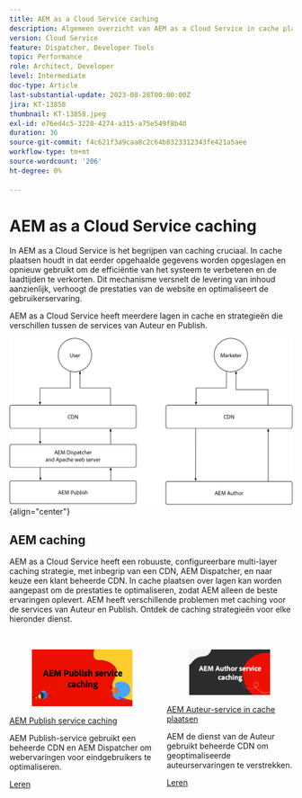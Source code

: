 ```yaml
---
title: AEM as a Cloud Service caching
description: Algemeen overzicht van AEM as a Cloud Service in cache plaatsen.
version: Cloud Service
feature: Dispatcher, Developer Tools
topic: Performance
role: Architect, Developer
level: Intermediate
doc-type: Article
last-substantial-update: 2023-08-28T00:00:00Z
jira: KT-13858
thumbnail: KT-13858.jpeg
exl-id: e76ed4c5-3220-4274-a315-a75e549f8b40
duration: 36
source-git-commit: f4c621f3a9caa8c2c64b8323312343fe421a5aee
workflow-type: tm+mt
source-wordcount: '206'
ht-degree: 0%

---
```


# AEM as a Cloud Service caching

In AEM as a Cloud Service is het begrijpen van caching cruciaal. In cache plaatsen houdt in dat eerder opgehaalde gegevens worden opgeslagen en opnieuw gebruikt om de efficiëntie van het systeem te verbeteren en de laadtijden te verkorten. Dit mechanisme versnelt de levering van inhoud aanzienlijk, verhoogt de prestaties van de website en optimaliseert de gebruikerservaring.

AEM as a Cloud Service heeft meerdere lagen in cache en strategieën die verschillen tussen de services van Auteur en Publish.

![ AEM as a Cloud Service caching overzicht ](./assets/overview/all.png){align="center"}

## AEM caching

AEM as a Cloud Service heeft een robuuste, configureerbare multi-layer caching strategie, met inbegrip van een CDN, AEM Dispatcher, en naar keuze een klant beheerde CDN. In cache plaatsen over lagen kan worden aangepast om de prestaties te optimaliseren, zodat AEM alleen de beste ervaringen oplevert. AEM heeft verschillende problemen met caching voor de services van Auteur en Publish. Ontdek de caching strategieën voor elke hieronder dienst.


<div class="columns is-multiline" style="margin-top: 2rem">
    <div class="column is-half-tablet is-half-desktop is-half-widescreen" aria-label="AEM Publish service caching">
    <div class="card is-padded-small is-padded-big-mobile" style="height: 100%">
        <div class="card-image">
          <figure class="image is-16by9">
            <a href="./publish.md" title="AEM Publish-service" tabindex="-1">
              <img class="is-bordered-r-small" src="./assets/overview/publish-card.png" alt="AEM Publish service caching">
            </a>
          </figure>
        </div>
        <div class="card-content is-padded-small">
          <div class="content">
            <p class="headline is-size-6 has-text-weight-bold"><a href="./publish.md" title="AEM Publish service caching">AEM Publish service caching</a></p>
            <p class="is-size-6">AEM Publish-service gebruikt een beheerde CDN en AEM Dispatcher om webervaringen voor eindgebruikers te optimaliseren.</p>
            <a href="./publish.md" class="spectrum-Button spectrum-Button--outline spectrum-Button--primary spectrum-Button--sizeM">
              <span class="spectrum-Button-label has-no-wrap has-text-weight-bold"> Leren </span>
            </a>
          </div>
        </div>
      </div>
    </div>
    <div class="column is-half-tablet is-half-desktop is-half-widescreen" aria-label="AEM Author service caching">
        <div class="card is-padded-small is-padded-big-mobile" style="height: 100%">
            <div class="card-image">
            <figure class="image is-16by9">
                <a href="./author.md" title="AEM Auteur-service in cache plaatsen" tabindex="-1">
                <img class="is-bordered-r-small" src="./assets/overview/author-card.png" alt="AEM Auteur-service in cache plaatsen">
                </a>
            </figure>
            </div>
            <div class="card-content is-padded-small">
            <div class="content">
                <p class="headline is-size-6 has-text-weight-bold"><a href="./author.md" title="AEM Auteur-service in cache plaatsen">AEM Auteur-service in cache plaatsen</a></p>
                <p class="is-size-6">AEM de dienst van de Auteur gebruikt beheerde CDN om geoptimaliseerde auteurservaringen te verstrekken.</p>
                <a href="./author.md" class="spectrum-Button spectrum-Button--outline spectrum-Button--primary spectrum-Button--sizeM">
                <span class="spectrum-Button-label has-no-wrap has-text-weight-bold"> Leren </span>
                </a>
            </div>
            </div>
        </div>
    </div>
</div>
